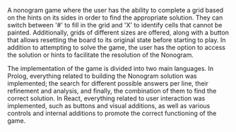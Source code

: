 A nonogram game where the user has the ability to complete a grid based on the hints on its sides in order to find the appropriate solution. They can switch between '#' to fill in the grid and 'X' to identify cells that cannot be painted. Additionally, grids of different sizes are offered, along with a button that allows resetting the board to its original state before starting to play. In addition to attempting to solve the game, the user has the option to access the solution or hints to facilitate the resolution of the Nonogram.

The implementation of the game is divided into two main languages. In Prolog, everything related to building the Nonogram solution was implemented; the search for different possible answers per line, their refinement and analysis, and finally, the combination of them to find the correct solution. In React, everything related to user interaction was implemented, such as buttons and visual additions, as well as various controls and internal additions to promote the correct functioning of the game.
